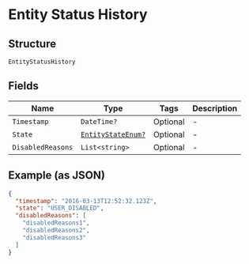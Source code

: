 
# Entity Status History

## Structure

`EntityStatusHistory`

## Fields

| Name | Type | Tags | Description |
|  --- | --- | --- | --- |
| `Timestamp` | `DateTime?` | Optional | - |
| `State` | [`EntityStateEnum?`](../../doc/models/entity-state-enum.md) | Optional | - |
| `DisabledReasons` | `List<string>` | Optional | - |

## Example (as JSON)

```json
{
  "timestamp": "2016-03-13T12:52:32.123Z",
  "state": "USER_DISABLED",
  "disabledReasons": [
    "disabledReasons1",
    "disabledReasons2",
    "disabledReasons3"
  ]
}
```

